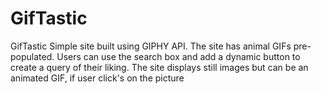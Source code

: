 # GifTastic
GifTastic Simple site built using GIPHY API. The site has animal GIFs pre-populated. Users can use the search box and add a dynamic button to create a query of their liking. The site displays still images but can be an animated GIF, if user click's on the picture
